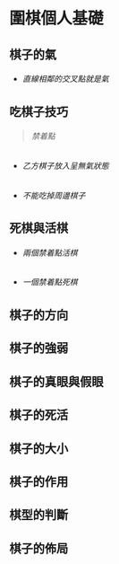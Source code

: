 # 圍棋個人基礎

## 棋子的氣

-   ######  直線相鄰的交叉點就是氣 

## 吃棋子技巧

>   ###### 禁着點  

-  ######  乙方棋子放入呈無氣狀態  

-  ######  不能吃掉周邊棋子 

## 死棋與活棋 

-  ######  兩個禁着點活棋 

-  ######  一個禁着點死棋

## 棋子的方向

## 棋子的強弱

## 棋子的真眼與假眼

## 棋子的死活

## 棋子的大小

## 棋子的作用

## 棋型的判斷

## 棋子的佈局




